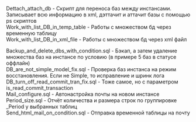 Dettach_attach_db - Скрипт для переноса баз между инстансами. Записывает всю информацию в xml, дэттачит и аттачит базы с помощью ps скриптов<br/>
Work_with_list_DB_in_temp_table - Работы с множеством бд через временную таблицу<br/>
Work_with_list_DB_in_xml_file - Работы с множеством бд через xml файл<br/>

Backup_and_delete_dbs_with_condition.sql - Бэкап, а затем удаление множества баз на инстансе по условию (в примере 5 баз в статусе оффлайн)<br/>
DB_are_not_simple_model_fix.sql - Проверка баз инстанса на режим восстановления. Если не Simple, то исправление и шринк лога<br/>
DB_turn_off_read_commit_tran_fix.sql - Тоже самое, но с параметром is_read_commit_transaction<br/>
Mail_configure.sql - Автонастройка почты на новом инстансе<br/>
Period_size.sql - Отчёт количества и размера строк по группировке _Period у выбранных таблиц<br/>
Send_html_mail_on_condition.sql - Отправка временной таблицы на почту<br/>